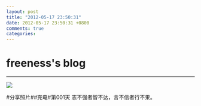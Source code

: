 ```yaml
---
layout: post
title: "2012-05-17 23:50:31"
date: 2012-05-17 23:50:31 +0800
comments: true
categories: 
---
```


# freeness's blog

----------

![](http://okqmqrbgo.bkt.clouddn.com/201205172350311.jpg)

>
\#分享照片\#\#充电\#第001天 志不强者智不达，言不信者行不果。